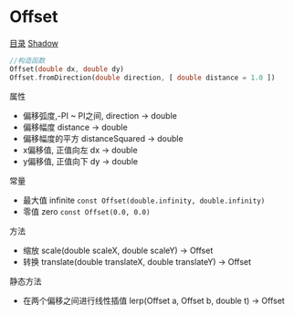 # Offset
[目录](#toptop) [Shadow](#Shadow)
```dart
//构造函数
Offset(double dx, double dy)
Offset.fromDirection(double direction, [ double distance = 1.0 ])
```
属性
- 偏移弧度,-PI ~ PI之间, direction → double
- 偏移幅度 distance → double
- 偏移幅度的平方 distanceSquared → double
- x偏移值, 正值向左 dx → double
- y偏移值, 正值向下 dy → double

常量
- 最大值 infinite ```const Offset(double.infinity, double.infinity)```
- 零值 zero ```const Offset(0.0, 0.0)```

方法
- 缩放 scale(double scaleX, double scaleY) → Offset
- 转换 translate(double translateX, double translateY) → Offset

静态方法
- 在两个偏移之间进行线性插值 lerp(Offset a, Offset b, double t) → Offset
